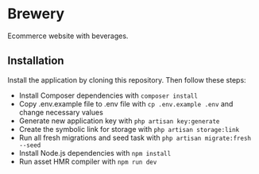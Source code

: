 # Brewery

Ecommerce website with beverages.

## Installation

Install the application by cloning this repository. Then follow these steps:

- Install Composer dependencies with `composer install`
- Copy .env.example file to .env file with `cp .env.example .env` and change necessary values
- Generate new application key with `php artisan key:generate`
- Create the symbolic link for storage with `php artisan storage:link`
- Run all fresh migrations and seed task with `php artisan migrate:fresh --seed`
- Install Node.js dependencies with `npm install`
- Run asset HMR compiler with `npm run dev`
